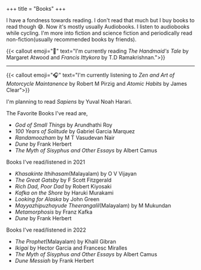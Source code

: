 +++
title = "Books"
+++

I have a fondness towards reading. I don't read that much but I buy books to read though 😅. Now it's mostly usually Audiobooks. I listen to audiobooks while cycling. I'm more into fiction and science fiction and periodically read non-fiction(usually recommended books by friends).

{{< callout emoji="📖" text="I'm currently reading *The Handmaid's Tale* by Margaret Atwood and _Francis Ittykora_ by T.D Ramakrishnan.">}}

---

{{< callout emoji="🎧" text="I'm currently listening to _Zen and Art of Motorcycle Maintanence_ by Robert M Pirzig and *Atomic Habits* by James Clear">}}

I'm planning to read _Sapiens_ by Yuval Noah Harari.

The Favorite Books I've read are,

- _God of Small Things_ by Arundhathi Roy
- _100 Years of Solitude_ by Gabriel Garcia Marquez
- _Randamoozham_ by M T Vasudevan Nair
- _Dune_ by Frank Herbert
- _The Myth of Sisyphus and Other Essays_ by Albert Camus

Books I've read/listened in 2021

- _Khasakinte Ithihasam_(Malayalam) by O V Vijayan
- _The Great Gatsby_ by F Scott Fitzgerald
- _Rich Dad, Poor Dad_ by Robert Kiyosaki
- _Kafka on the Shore_ by Haruki Murakami
- _Looking for Alaska_ by John Green
- _Mayyazhipuzhayude Theerangalil_(Malayalam) by M Mukundan
- _Metamorphosis_ by Franz Kafka
- _Dune_ by Frank Herbert

Books I've read/listened in 2022

- _The Prophet_(Malayalam) by Khalil Gibran
- _Ikigai_ by Hector Garcia and Francesc Miralles
- _The Myth of Sisyphus and Other Essays_ by Albert Camus
- _Dune Messiah_ by Frank Herbert
